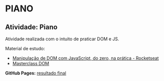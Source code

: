 # **PIANO**
## Atividade: Piano

Atividade realizada com o intuito de praticar DOM e JS.

Material de estudo:
* [Manipulação de DOM com JavaScript, do zero, na prática - Rocketseat](https://www.youtube.com/watch?v=UftSB4DaRU4)
* [Masterclass DOM](https://www.notion.so/Masterclass-DOM-48ef7efae2ad4e0c8f9b462b675d2b0d)

**GitHub Pages:**  [resultado final](https://ramonvsousa.github.io/piano/)